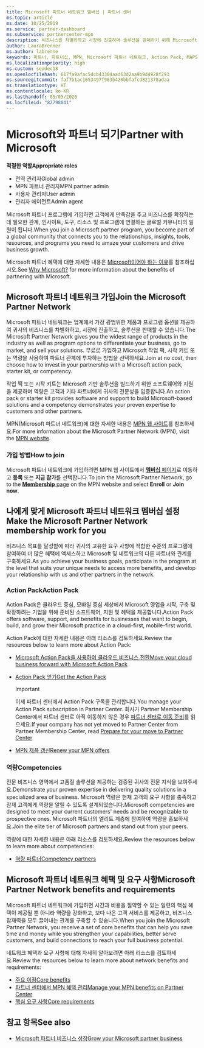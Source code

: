 ```yaml
---
title: Microsoft 파트너 네트워크 멤버십 | 파트너 센터
ms.topic: article
ms.date: 10/25/2019
ms.service: partner-dashboard
ms.subservice: partnercenter-mpn
description: 비즈니스를 차별화하고 시장에 진출하며 솔루션을 판매하기 위해 Microsoft Action Pack, 역량 및 프로그램 옵션을 포함하여 Microsoft와 파트너 혜택에 대해 알아보세요.
author: LauraBrenner
ms.author: labrenne
keywords: 파트너, 파트너십, MPN, Microsoft 파트너 네트워크, Action Pack, MAPS, Action Pack 구독, 혜택, MPN 혜택, 멤버십, 실버, 골드, 역량
ms.localizationpriority: high
ms.custom: seodec18
ms.openlocfilehash: 617fa9afac5dcb43304aad63d2aa9b9d4928f293
ms.sourcegitcommit: faf7b1ac1653497f963b428bbfafcd821378adaa
ms.translationtype: HT
ms.contentlocale: ko-KR
ms.lasthandoff: 05/05/2020
ms.locfileid: "82798841"
---
```

# <a name="partner-with-microsoft"></a><span data-ttu-id="bd26f-104">Microsoft와 파트너 되기</span><span class="sxs-lookup"><span data-stu-id="bd26f-104">Partner with Microsoft</span></span>

<span data-ttu-id="bd26f-105">**적절한 역할**</span><span class="sxs-lookup"><span data-stu-id="bd26f-105">**Appropriate roles**</span></span>
-   <span data-ttu-id="bd26f-106">전역 관리자</span><span class="sxs-lookup"><span data-stu-id="bd26f-106">Global admin</span></span>
-   <span data-ttu-id="bd26f-107">MPN 파트너 관리자</span><span class="sxs-lookup"><span data-stu-id="bd26f-107">MPN partner admin</span></span>
-   <span data-ttu-id="bd26f-108">사용자 관리자</span><span class="sxs-lookup"><span data-stu-id="bd26f-108">User admin</span></span>
-   <span data-ttu-id="bd26f-109">관리자 에이전트</span><span class="sxs-lookup"><span data-stu-id="bd26f-109">Admin agent</span></span>

<span data-ttu-id="bd26f-110">Microsoft 파트너 프로그램에 가입하면 고객에게 만족감을 주고 비즈니스를 확장하는 데 필요한 관계, 인사이트, 도구, 리소스 및 프로그램에 연결하는 글로벌 커뮤니티의 일원이 됩니다.</span><span class="sxs-lookup"><span data-stu-id="bd26f-110">When you join a Microsoft partner program, you become part of a global community that connects you to the relationships, insights, tools, resources, and programs you need to amaze your customers and drive business growth.</span></span>

<span data-ttu-id="bd26f-111">Microsoft 파트너 혜택에 대한 자세한 내용은 [Microsoft이어야 하는 이유](https://partner.microsoft.com/business-opportunities/why-microsoft)를 참조하십시오.</span><span class="sxs-lookup"><span data-stu-id="bd26f-111">See [Why Microsoft?](https://partner.microsoft.com/business-opportunities/why-microsoft) for more information about the benefits of partnering with Microsoft.</span></span> 

## <a name="join-the-microsoft-partner-network"></a><span data-ttu-id="bd26f-112">Microsoft 파트너 네트워크 가입</span><span class="sxs-lookup"><span data-stu-id="bd26f-112">Join the Microsoft Partner Network</span></span>

<!-- 12/5/18 The content below was copied and pasted directly from the Membership page of the MPN site (https://partner.microsoft.com/membership)-->

<span data-ttu-id="bd26f-113">Microsoft 파트너 네트워크는 업계에서 가장 광범위한 제품과 프로그램 옵션을 제공하여 귀사의 비즈니스를 차별화하고, 시장에 진출하고, 솔루션을 판매할 수 있습니다.</span><span class="sxs-lookup"><span data-stu-id="bd26f-113">The Microsoft Partner Network gives you the widest range of products in the industry as well as program options to differentiate your business, go to market, and sell your solutions.</span></span> <span data-ttu-id="bd26f-114">무료로 가입하고 Microsoft 작업 팩, 시작 키트 또는 역량을 사용하여 파트너 관계에 투자하는 방법을 선택하세요.</span><span class="sxs-lookup"><span data-stu-id="bd26f-114">Join at no cost, then choose how to invest in your partnership with a Microsoft action pack, starter kit, or competency.</span></span>

<span data-ttu-id="bd26f-115">작업 팩 또는 시작 키트는 Microsoft 기반 솔루션을 빌드하기 위한 소프트웨어와 지원을 제공하며 역량은 고객과 기타 파트너에게 귀사의 전문성을 입증합니다.</span><span class="sxs-lookup"><span data-stu-id="bd26f-115">An action pack or starter kit provides software and support to build Microsoft-based solutions and a competency demonstrates your proven expertise to customers and other partners.</span></span>

<span data-ttu-id="bd26f-116">MPN(Microsoft 파트너 네트워크)에 대한 자세한 내용은 [MPN 웹 사이트](https://partner.microsoft.com/commercial)를 참조하세요.</span><span class="sxs-lookup"><span data-stu-id="bd26f-116">For more information about the Microsoft Partner Network (MPN), visit the [MPN website](https://partner.microsoft.com/commercial).</span></span>

### <a name="how-to-join"></a><span data-ttu-id="bd26f-117">가입 방법</span><span class="sxs-lookup"><span data-stu-id="bd26f-117">How to join</span></span>

<span data-ttu-id="bd26f-118">Microsoft 파트너 네트워크에 가입하려면 MPN 웹 사이트에서 [**멤버십** 페이지](https://partner.microsoft.com/membership)로 이동하고 **등록** 또는 **지금 참가**를 선택합니다.</span><span class="sxs-lookup"><span data-stu-id="bd26f-118">To join the Microsoft Partner Network, go to the [**Membership** page](https://partner.microsoft.com/membership) on the MPN website and select **Enroll** or **Join now**.</span></span>

## <a name="make-the-microsoft-partner-network-membership-work-for-you"></a><span data-ttu-id="bd26f-119">나에게 맞게 Microsoft 파트너 네트워크 멤버십 설정</span><span class="sxs-lookup"><span data-stu-id="bd26f-119">Make the Microsoft Partner Network membership work for you</span></span>

<!-- 10/25/2019 The content below content from the Membership pages of the MPN site (https://partner.microsoft.com/membership) and additional updated content.-->

<span data-ttu-id="bd26f-120">비즈니스 목표를 달성함에 따라 귀사의 고유한 요구 사항에 적합한 수준의 프로그램에 참여하여 더 많은 혜택에 액세스하고 Microsoft 및 네트워크의 다른 파트너와 관계를 구축하세요.</span><span class="sxs-lookup"><span data-stu-id="bd26f-120">As you achieve your business goals, participate in the program at the level that suits your unique needs to access more benefits, and develop your relationship with us and other partners in the network.</span></span>

### <a name="action-pack"></a><span data-ttu-id="bd26f-121">Action Pack</span><span class="sxs-lookup"><span data-stu-id="bd26f-121">Action Pack</span></span>

<span data-ttu-id="bd26f-122">Action Pack은 클라우드 중심, 모바일 중심 세상에서 Microsoft 영업을 시작, 구축 및 확장하려는 기업을 위해 준비된 소프트웨어, 지원 및 혜택을 제공합니다.</span><span class="sxs-lookup"><span data-stu-id="bd26f-122">Action Pack offers software, support, and benefits for businesses that want to begin, build, and grow their Microsoft practice in a cloud-first, mobile-first world.</span></span> 

<span data-ttu-id="bd26f-123">Action Pack에 대한 자세한 내용은 아래 리소스를 검토하세요.</span><span class="sxs-lookup"><span data-stu-id="bd26f-123">Review the resources below to learn more about Action Pack:</span></span>

- [<span data-ttu-id="bd26f-124">Microsoft Action Pack을 사용하여 클라우드 비즈니스 전환</span><span class="sxs-lookup"><span data-stu-id="bd26f-124">Move your cloud business forward with Microsoft Action Pack</span></span>](https://partner.microsoft.com/membership/action-pack)

- [<span data-ttu-id="bd26f-125">Action Pack 얻기</span><span class="sxs-lookup"><span data-stu-id="bd26f-125">Get the Action Pack</span></span>](mpn-get-action-pack.md)
  
    >[!IMPORTANT]
    ><span data-ttu-id="bd26f-126">이제 파트너 센터에서 Action Pack 구독을 관리합니다.</span><span class="sxs-lookup"><span data-stu-id="bd26f-126">You manage your Action Pack subscription in Partner Center.</span></span> <span data-ttu-id="bd26f-127">회사가 Partner Membership Center에서 파트너 센터로 아직 이동하지 않은 경우 [파트너 센터로 이동 준비](prepare-pmc-pc-migration.md)를 읽으세요.</span><span class="sxs-lookup"><span data-stu-id="bd26f-127">If your company has not yet moved to Partner Center from Partner Membership Center, read [Prepare for your move to Partner Center](prepare-pmc-pc-migration.md)</span></span>  

- [<span data-ttu-id="bd26f-128">MPN 제품 갱신</span><span class="sxs-lookup"><span data-stu-id="bd26f-128">Renew your MPN offers</span></span>](renew-mpn-offers.md)

### <a name="competencies"></a><span data-ttu-id="bd26f-129">역량</span><span class="sxs-lookup"><span data-stu-id="bd26f-129">Competencies</span></span>

<span data-ttu-id="bd26f-130">전문 비즈니스 영역에서 고품질 솔루션을 제공하는 검증된 귀사의 전문 지식을 보여주세요.</span><span class="sxs-lookup"><span data-stu-id="bd26f-130">Demonstrate your proven expertise in delivering quality solutions in a specialized area of business.</span></span> <span data-ttu-id="bd26f-131">Microsoft 역량은 현재 고객의 요구 사항을 충족하고 잠재 고객에게 역량을 알릴 수 있도록 설계되었습니다.</span><span class="sxs-lookup"><span data-stu-id="bd26f-131">Microsoft competencies are designed to meet your current customers' needs and be recognizable to prospective ones.</span></span> <span data-ttu-id="bd26f-132">Microsoft 파트너의 엘리트 계층에 참여하여 역량을 홍보하세요.</span><span class="sxs-lookup"><span data-stu-id="bd26f-132">Join the elite tier of Microsoft partners and stand out from your peers.</span></span>

<span data-ttu-id="bd26f-133">역량에 대한 자세한 내용은 아래 리소스를 검토하세요.</span><span class="sxs-lookup"><span data-stu-id="bd26f-133">Review the resources below to learn more about competencies:</span></span>

- [<span data-ttu-id="bd26f-134">역량 파트너</span><span class="sxs-lookup"><span data-stu-id="bd26f-134">Competency partners</span></span>](https://partner.microsoft.com/membership/competencies)

## <a name="microsoft-partner-network-benefits-and-requirements"></a><span data-ttu-id="bd26f-135">Microsoft 파트너 네트워크 혜택 및 요구 사항</span><span class="sxs-lookup"><span data-stu-id="bd26f-135">Microsoft Partner Network benefits and requirements</span></span>

<span data-ttu-id="bd26f-136">Microsoft 파트너 네트워크에 가입하면 시간과 비용을 절약할 수 있는 일련의 핵심 혜택이 제공될 뿐 아니라 역량을 강화하고, 보다 나은 고객 서비스를 제공하고, 비즈니스 잠재력을 모두 끌어내는 관계를 구축할 수 있습니다.</span><span class="sxs-lookup"><span data-stu-id="bd26f-136">When you join the Microsoft Partner Network, you receive a set of core benefits that can help you save time and money while you strengthen your capabilities, better serve customers, and build connections to reach your full business potential.</span></span>

<span data-ttu-id="bd26f-137">네트워크 혜택과 요구 사항에 대해 자세히 알아보려면 아래 리소스를 검토하세요.</span><span class="sxs-lookup"><span data-stu-id="bd26f-137">Review the resources below to learn more about network benefits and requirements:</span></span>

- [<span data-ttu-id="bd26f-138">주요 이점</span><span class="sxs-lookup"><span data-stu-id="bd26f-138">Core benefits</span></span>](https://partner.microsoft.com/membership/core-benefits#simple-tab-content-1)
- [<span data-ttu-id="bd26f-139">파트너 센터에서 MPN 혜택 관리</span><span class="sxs-lookup"><span data-stu-id="bd26f-139">Manage your MPN benefits on Partner Center</span></span>](manage-your-partner-network-benefits.md)
- [<span data-ttu-id="bd26f-140">핵심 요구 사항</span><span class="sxs-lookup"><span data-stu-id="bd26f-140">Core requirements</span></span>](https://partner.microsoft.com/membership/core-benefits#simple-tab-content-2)

## <a name="see-also"></a><span data-ttu-id="bd26f-141">참고 항목</span><span class="sxs-lookup"><span data-stu-id="bd26f-141">See also</span></span>
- [<span data-ttu-id="bd26f-142">Microsoft 파트너 비즈니스 성장</span><span class="sxs-lookup"><span data-stu-id="bd26f-142">Grow your Microsoft partner business</span></span>](grow-your-business.md)
